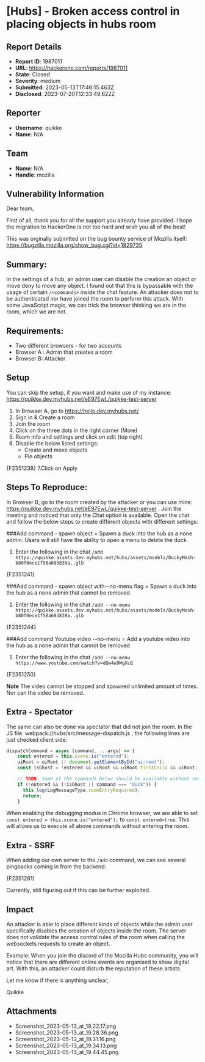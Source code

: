 # [Hubs] - Broken access control in placing objects in hubs room

## Report Details
- **Report ID**: 1987011
- **URL**: https://hackerone.com/reports/1987011
- **State**: Closed
- **Severity**: medium
- **Submitted**: 2023-05-13T17:46:15.463Z
- **Disclosed**: 2023-07-20T12:33:49.622Z

## Reporter
- **Username**: quikke
- **Name**: N/A

## Team
- **Name**: N/A
- **Handle**: mozilla

## Vulnerability Information
Dear team,

First of all, thank you for all the support you already have provided. I hope the migration to HackerOne is not too hard and wish you all of the best!

This was orginally submitted on the bug bounty service of Mozilla itself: https://bugzilla.mozilla.org/show_bug.cgi?id=1829735

## Summary:
In the settings of a hub, an admin user can disable the creation  an object or move deny to move any object. I found out that this is bypassable with the usage of certain `/<commands>` inside the chat feature. An attacker does not to be authenticated nor have joined the room to perform this attack. With some JavaScript magic, we can trick the browser thinking we are in the room, which we are not.

## Requirements:
* Two different browsers - for two accounts
 * Browser A : Admin that creates a room
* Browser B: Attacker

## Setup
You can skip the setup, if you want and make use of my instance: https://quikke.dev.myhubs.net/eE97EwL/quikke-test-server
1. In Browser A, go to https://hello.dev.myhubs.net/
2. Sign in & Create a room
3. Join the room
4. Click on the three dots in the right corner (More)
5. Room info and settings and click on edit (top right)
6. Disable the below listed settings:
   * Create and move objects
   * Pin objects

{F2351238}
7.Click on Apply

## Steps To Reproduce:
In Browser B, go to the room created by the attacker or you can use mine: https://quikke.dev.myhubs.net/eE97EwL/quikke-test-server . Join the meeting and noticed that only the Chat option is available. Open the chat and follow the below steps to create different objects with different settings:

###Add command -  spawn object
= Spawn a duck into the hub as a none admin. Users will still have the ability to open a menu to delete the duck
  1. Enter the following in the chat `/add https://quikke.assets.dev.myhubs.net/hubs/assets/models/DuckyMesh-b80f0ece1f58a683839a..glb`

{F2351241}

###Add command -  spawn object with--no-menu flag
= Spawn a duck into the hub as a none admin that cannot be removed
  1. Enter the following in the chat `/add --no-menu https://quikke.assets.dev.myhubs.net/hubs/assets/models/DuckyMesh-b80f0ece1f58a683839a..glb`

{F2351244}

###Add command Youtube video --no-menu
= Add a youtube video into the hub as a none admin that cannot be removed
  1. Enter the following in the chat `/add --no-menu https://www.youtube.com/watch?v=dQw4w9WgXcQ`

{F2351250}

**Note** The video cannot be stopped and spawned unlimited amount of times. Nor can the video be removed.

## Extra - Spectator
The same can also be done via spectator that did not join the room. In the JS file: webpack://hubs/src/message-dispatch.js , the following lines are just checked client side:

```javascript
dispatchCommand = async (command, ...args) => {
    const entered = this.scene.is("entered");
    uiRoot = uiRoot || document.getElementById("ui-root");
    const isGhost = !entered && uiRoot && uiRoot.firstChild && uiRoot.firstChild.classList.contains("isGhost");

    // TODO: Some of the commands below should be available without requiring room entry.
    if (!entered && (!isGhost || command === "duck")) {
      this.log(LogMessageType.roomEntryRequired);
      return;
    }
```

When enabling the debugging modus in Chrome browser, we are able to set `const entered = this.scene.is("entered");` to `const entered=true`. This will allows us to execute all above commands without entering the room. 

## Extra - SSRF
When adding our own server to the `/add` command, we can see several pingbacks coming in from the backend:

{F2351261}

Currently, still figuring out if this can be further exploited.

## Impact

An attacker is able to place different kinds of objects while the admin user specifically disables the creation of objects inside the room. The server does not validate the access control rules of the room when calling the websockets requests to create an object.

Example:
When you join the discord of the Mozilla Hubs community, you will notice that there are different online events are organised to show digital art. With this, an attacker could disturb the reputation of these artists. 

Let me know if there is anything unclear,

Quikke

## Attachments
- Screenshot_2023-05-13_at_19.22.17.png
- Screenshot_2023-05-13_at_19.28.36.png
- Screenshot_2023-05-13_at_19.31.16.png
- Screenshot_2023-05-13_at_19.34.13.png
- Screenshot_2023-05-13_at_19.44.45.png
